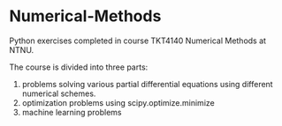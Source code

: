 # Numerical-Methods
Python exercises completed in course TKT4140 Numerical Methods at NTNU.

The course is divided into three parts:
1) problems solving various partial differential equations using different numerical schemes.
2) optimization problems using scipy.optimize.minimize 
3) machine learning problems


